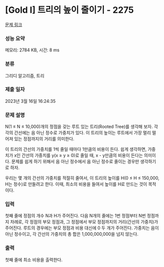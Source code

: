 # [Gold I] 트리의 높이 줄이기 - 2275 

[문제 링크](https://www.acmicpc.net/problem/2275) 

### 성능 요약

메모리: 2784 KB, 시간: 8 ms

### 분류

그리디 알고리즘, 트리

### 제출 일자

2023년 3월 16일 16:24:35

### 문제 설명

<p>N(1 ≤ N ≤ 10,000)개의 정점을 갖는 루트 있는 트리(Rooted Tree)를 생각해 보자. 각각의 간선에는 음 아닌 정수로 가중치가 있다. 이 트리의 높이는 루트에서 가장 멀리 떨어져 있는 정점까지의 거리를 의미한다.</p>

<p>이 트리의 간선의 가중치를 1씩 줄일 때마다 1만큼의 비용이 든다. 쉽게 생각하면, 가중치가 x인 간선의 가중치를 y(x ≥ y ≥ 0)로 줄일 때, x - y만큼의 비용이 든다는 의미이다. 문제를 쉽게 하기 위해서 음 아닌 정수에서 음 아닌 정수로 줄이는 경우만 생각하기로 하자.</p>

<p>우리는 몇 개의 간선의 가중치를 적절히 줄여서, 이 트리의 높이를 H(0 ≤ H ≤ 150,000, H는 정수)로 만들려고 한다. 이때, 최소의 비용을 들여서 높이를 H로 만드는 것이 목적이다.</p>

### 입력 

 <p>첫째 줄에 정점의 개수 N과 H가 주어진다. 다음 N개의 줄에는 1번 정점부터 N번 정점까지 차례로, 각 정점의 부모 정점과, 그 정점에서 부모 정점까지의 거리(간선의 가중치)가 주어진다. 루트의 경우에는 부모 정점과 비용 대신에 0 두 개가 주어진다. 가중치는 음이 아닌 정수이고, 각 간선의 가중치의 총 합은 1,000,000,000을 넘지 않는다.</p>

### 출력 

 <p>첫째 줄에 최소 비용을 출력한다.</p>

